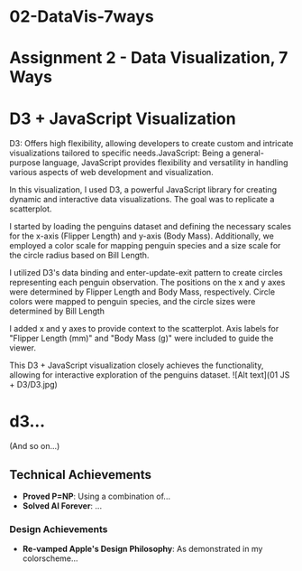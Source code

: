 # 02-DataVis-7ways

Assignment 2 - Data Visualization, 7 Ways  
===

# D3 + JavaScript Visualization

D3: Offers high flexibility, allowing developers to create custom and intricate visualizations tailored to specific needs.JavaScript: Being a general-purpose language, JavaScript provides flexibility and versatility in handling various aspects of web development and visualization.

In this visualization, I used D3, a powerful JavaScript library for creating dynamic and interactive data visualizations. The goal was to replicate a scatterplot.

I started by loading the penguins dataset and defining the necessary scales for the x-axis (Flipper Length) and y-axis (Body Mass). Additionally, we employed a color scale for mapping penguin species and a size scale for the circle radius based on Bill Length.

I utilized D3's data binding and enter-update-exit pattern to create circles representing each penguin observation. The positions on the x and y axes were determined by Flipper Length and Body Mass, respectively. Circle colors were mapped to penguin species, and the circle sizes were determined by Bill Length

I added x and y axes to provide context to the scatterplot. Axis labels for "Flipper Length (mm)" and "Body Mass (g)" were included to guide the viewer.

This D3 + JavaScript visualization closely achieves the functionality, allowing for interactive exploration of the penguins dataset.
![Alt text](01 JS + D3/D3.jpg)

# d3...

(And so on...)


## Technical Achievements
- **Proved P=NP**: Using a combination of...
- **Solved AI Forever**: ...

### Design Achievements
- **Re-vamped Apple's Design Philosophy**: As demonstrated in my colorscheme...
